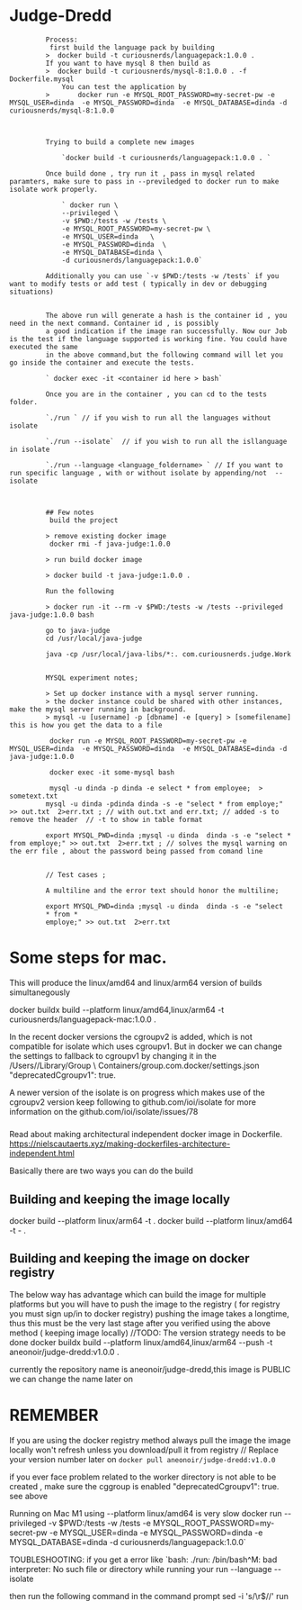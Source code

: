 #  Judge-Dredd
             
             
             
             Process: 
              first build the language pack by building 
             >  docker build -t curiousnerds/languagepack:1.0.0 . 
             If you want to have mysql 8 then build as 
             >  docker build -t curiousnerds/mysql-8:1.0.0 . -f Dockerfile.mysql
                 You can test the application by  
             >       docker run -e MYSQL_ROOT_PASSWORD=my-secret-pw -e MYSQL_USER=dinda  -e MYSQL_PASSWORD=dinda  -e MYSQL_DATABASE=dinda -d curiousnerds/mysql-8:1.0.0
             
             
             
             Trying to build a complete new images 
             
                 `docker build -t curiousnerds/languagepack:1.0.0 . `
                 
             Once build done , try run it , pass in mysql related paramters, make sure to pass in --previledged to docker run to make isolate work properly.
                 
                 ` docker run \
                 --privileged \
                 -v $PWD:/tests -w /tests \
                 -e MYSQL_ROOT_PASSWORD=my-secret-pw \
                 -e MYSQL_USER=dinda   \
                 -e MYSQL_PASSWORD=dinda  \
                 -e MYSQL_DATABASE=dinda \
                 -d curiousnerds/languagepack:1.0.0`
             
             Additionally you can use `-v $PWD:/tests -w /tests` if you want to modify tests or add test ( typically in dev or debugging situations)
                 
                 
             The above run will generate a hash is the container id , you need in the next command. Container id , is possibly
             a good indication if the image ran successfully. Now our Job is the test if the language supported is working fine. You could have executed the same
             in the above command,but the following command will let you go inside the container and execute the tests.
                 
             ` docker exec -it <container id here > bash`
             
             Once you are in the container , you can cd to the tests folder.
             
             `./run ` // if you wish to run all the languages without isolate
             
             `./run --isolate`  // if you wish to run all the isllanguage in isolate 
             
             `./run --language <language_foldername> ` // If you want to run specific language , with or without isolate by appending/not  --isolate
             
             
             
             ## Few notes 
              build the project
             
             > remove existing docker image
              docker rmi -f java-judge:1.0.0
             
             > run build docker image
             
             > docker build -t java-judge:1.0.0 .
             
             Run the following
             
             > docker run -it --rm -v $PWD:/tests -w /tests --privileged java-judge:1.0.0 bash
             
             go to java-judge
             cd /usr/local/java-judge
             
             java -cp /usr/local/java-libs/*:. com.curiousnerds.judge.Work
             
             
             MYSQL experiment notes; 
             
             > Set up docker instance with a mysql server running. 
             > the docker instance could be shared with other instances, make the mysql server running in background. 
             > mysql -u [username] -p [dbname] -e [query] > [somefilename] this is how you get the data to a file 
             
              docker run -e MYSQL_ROOT_PASSWORD=my-secret-pw -e MYSQL_USER=dinda  -e MYSQL_PASSWORD=dinda  -e MYSQL_DATABASE=dinda -d java-judge:1.0.0
             
              docker exec -it some-mysql bash
             
              mysql -u dinda -p dinda -e select * from employee;  > sometext.txt
             mysql -u dinda -pdinda dinda -s -e "select * from employe;" >> out.txt  2>err.txt ; // with out.txt and err.txt; // added -s to remove the header  // -t to show in table format 
             
             export MYSQL_PWD=dinda ;mysql -u dinda  dinda -s -e "select * from employe;" >> out.txt  2>err.txt ; // solves the mysql warning on the err file , about the password being passed from comand line 
             
             
             // Test cases ; 
             
             A multiline and the error text should honor the multiline;
             
             export MYSQL_PWD=dinda ;mysql -u dinda  dinda -s -e "select 
             * from *
             employe;" >> out.txt  2>err.txt  
             
             
Some steps for mac.
===================
This will produce the linux/amd64 and linux/arm64 version of builds simultanegously

docker buildx build --platform linux/amd64,linux/arm64 -t curiousnerds/languagepack-mac:1.0.0 .

In the recent docker versions the cgroupv2 is added, which is not compatible
for isolate which uses cgroupv1. 
But in docker we can change the settings to fallback to cgroupv1 
by changing it in the 
/Users/<name>/Library/Group \ Containers/group.com.docker/settings.json
"deprecatedCgroupv1": true. 

A newer version of the isolate is on progress which makes use of the cgroupv2 version
keep following to github.com/ioi/isolate  for more information on the github.com/ioi/isolate/issues/78

#####
Read about making architectural independent docker image in Dockerfile.
https://nielscautaerts.xyz/making-dockerfiles-architecture-independent.html

Basically there are two ways you can do the build 

Building and keeping the image locally 
---------
docker build --platform linux/arm64 -t  <tag> . 
docker build --platform linux/amd64 -t -<tag> .

Building and keeping the image on docker registry 
---------
The below way has advantage which can build the image for multiple platforms 
but you will have to push the image to the registry ( for registry you must sign up/in to docker registry)
pushing the image takes a longtime, thus this must be the very last stage after you verified using the 
above method ( keeping image locally)
//TODO: The version strategy needs to be done
docker buildx build --platform linux/amd64,linux/arm64  --push -t aneonoir/judge-dredd:v1.0.0 . 

currently the repository name is aneonoir/judge-dredd,this image is PUBLIC  we can change the name later on 

REMEMBER 
============
If you are using the docker registry method always pull the image the image locally won't 
refresh unless you download/pull it from registry 
// Replace your version number later on 
`docker pull aneonoir/judge-dredd:v1.0.0`

if you ever face problem related to the worker directory is not able to be created , make sure the cggroup is enabled
"deprecatedCgroupv1": true. see above 

Running on Mac  M1 using --platform linux/amd64 is very slow
docker run --privileged -v $PWD:/tests -w /tests -e MYSQL_ROOT_PASSWORD=my-secret-pw -e MYSQL_USER=dinda   -e MYSQL_PASSWORD=dinda  -e MYSQL_DATABASE=dinda -d curiousnerds/languagepack:1.0.0`

TOUBLESHOOTING: 
if you get a error like `bash: ./run: /bin/bash^M: bad interpreter: No such file or directory while running  your run --language --isolate 

then run the following command in the  command prompt 
sed -i 's/\r$//' run 
